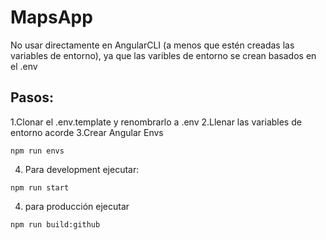 # MapsApp

No usar directamente en AngularCLI (a menos que estén creadas las variables de entorno), ya que las varibles de entorno se crean basados en el .env

## Pasos:

1.Clonar el .env.template y renombrarlo a .env
2.Llenar las variables de entorno acorde
3.Crear Angular Envs
```
npm run envs
```
4. Para development ejecutar:
```
npm run start
```
4. para producción ejecutar
```
npm run build:github
```
